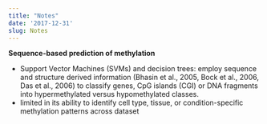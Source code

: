 ```yaml
---
title: "Notes"
date: '2017-12-31'
slug: Notes
---
```


__Sequence-based prediction of methylation__  

* Support Vector Machines (SVMs) and decision trees: employ sequence and structure derived information (Bhasin et al., 2005, Bock et al., 2006, Das et al., 2006) to classify genes, CpG islands (CGI) or DNA fragments into hypermethylated versus hypomethylated classes.
* limited in its ability to identify cell type, tissue, or condition-specific methylation patterns across dataset
